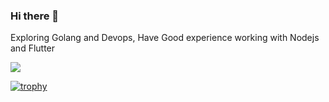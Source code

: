 ### Hi there 👋

Exploring Golang and Devops, Have Good experience working with Nodejs and Flutter






<img src="https://github-readme-stats.vercel.app/api?username=riteshsonawane1372&show_icons=true&theme=radical">







[![trophy](https://github-profile-trophy.vercel.app/?username=riteshsonawane1372&theme=onedark)](https://github.com/riteshsonawane1372/github-profile-trophy)
